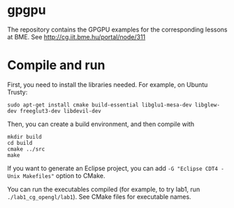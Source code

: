 gpgpu
=====

The repository contains the GPGPU examples for the corresponding lessons at BME.
See http://cg.iit.bme.hu/portal/node/311

# Compile and run

First, you need to install the libraries needed. For example, on Ubuntu Trusty:

```
sudo apt-get install cmake build-essential libglu1-mesa-dev libglew-dev freeglut3-dev libdevil-dev
```

Then, you can create a build environment, and then compile with

```
mkdir build
cd build
cmake ../src
make
```

If you want to generate an Eclipse project, you can add `-G "Eclipse CDT4 - Unix Makefiles"`
option to CMake.

You can run the executables compiled (for example, to try lab1, run `./lab1_cg_opengl/lab1`).
See CMake files for executable names.

